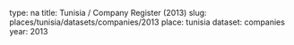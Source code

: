 type: na
title: Tunisia / Company Register (2013)
slug: places/tunisia/datasets/companies/2013
place: tunisia
dataset: companies
year: 2013
